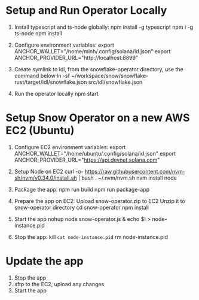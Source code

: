 # Setup and Run Operator Locally
1. Install typescript and ts-node globally:
npm install -g typescript
npm i -g ts-node
npm install

2. Configure environment variables:
export ANCHOR_WALLET="/home/minh/.config/solana/id.json"
export ANCHOR_PROVIDER_URL="http://localhost:8899"

3. Create symlink to idl, from the snowflake-operator directory, use the command below
ln -sf ~/workspace/snow/snowflake-rust/target/idl/snowflake.json src/idl/snowflake.json

4. Run the operator locally
npm start

# Setup Snow Operator on a new AWS EC2 (Ubuntu)
1. Configure EC2 environment variables:
export ANCHOR_WALLET="/home/ubuntu/.config/solana/id.json"
export ANCHOR_PROVIDER_URL="https://api.devnet.solana.com"

2. Setup Node on EC2
curl -o- https://raw.githubusercontent.com/nvm-sh/nvm/v0.34.0/install.sh | bash
. ~/.nvm/nvm.sh
nvm install node

3. Package the app:
npm run build
npm run package-app

4. Prepare the app on EC2:
Upload snow-operator.zip to EC2
Unzip it to snow-operator directory
cd snow-operator
npm install

5. Start the app
nohup node snow-operator.js &
echo $! > node-instance.pid

6. Stop the app:
kill `cat node-instance.pid`
rm node-instance.pid

# Update the app
1. Stop the app
2. sftp to the EC2, upload any changes
3. Start the app